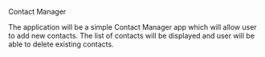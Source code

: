 Contact Manager

The application will be a simple Contact Manager app which will allow user to add new contacts. 
The list of contacts will be displayed and user will be able to delete existing contacts.
